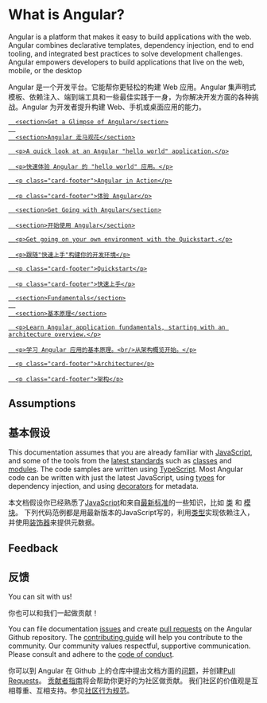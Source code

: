 

<h1 class="no-toc">What is Angular?</h1>

Angular is a platform that makes it easy to build applications with the web. Angular combines declarative templates, dependency injection, end to end tooling, and integrated best practices to solve development challenges. Angular empowers developers to build applications that live on the web, mobile, or the desktop

Angular 是一个开发平台。它能帮你更轻松的构建 Web 应用。Angular 集声明式模板、依赖注入、端到端工具和一些最佳实践于一身，为你解决开发方面的各种挑战。Angular 为开发者提升构建 Web、手机或桌面应用的能力。

<div class="card-container">

  <a href="generated/live-examples/toh-pt1/stackblitz.html" target="_blank" class="docs-card"
    title="Experience Angular in a live coding environment">

      <section>Get a Glimpse of Angular</section>
      
      <section>Angular 走马观花</section>

      <p>A quick look at an Angular "hello world" application.</p>

      <p>快速体验 Angular 的 "hello world" 应用。</p>

      <p class="card-footer">Angular in Action</p>

      <p class="card-footer">体验 Angular</p>

  </a>

  <a href="guide/quickstart" class="docs-card" title="Angular Quickstart">

      <section>Get Going with Angular</section>

      <section>开始使用 Angular</section>

      <p>Get going on your own environment with the Quickstart.</p>

      <p>跟随"快速上手"构建你的开发环境</p>

      <p class="card-footer">Quickstart</p>

      <p class="card-footer">快速上手</p>

  </a>

  <a href="guide/architecture" class="docs-card" title="Angular Architecture">

      <section>Fundamentals</section>
      
      <section>基本原理</section>

      <p>Learn Angular application fundamentals, starting with an architecture overview.</p>

      <p>学习 Angular 应用的基本原理。<br/>从架构概览开始。</p>

      <p class="card-footer">Architecture</p>

      <p class="card-footer">架构</p>
  </a>

</div>

## Assumptions

## 基本假设

This documentation assumes that you are already familiar with
[JavaScript](https://developer.mozilla.org/en-US/docs/Web/JavaScript/A_re-introduction_to_JavaScript "Learn JavaScript"),
and some of the tools from the
[latest standards](https://babeljs.io/learn-es2015/ "Latest JavaScript standards") such as
[classes](https://developer.mozilla.org/en-US/docs/Web/JavaScript/Reference/Classes "ES2015 Classes")
and [modules](https://developer.mozilla.org/en-US/docs/Web/JavaScript/Reference/Statements/import "ES2015 Modules").
The code samples are written using [TypeScript](https://www.typescriptlang.org/ "TypeScript").
Most Angular code can be written with just the latest JavaScript,
using [types](https://www.typescriptlang.org/docs/handbook/classes.html "TypeScript Types") for dependency injection,
and using [decorators](https://www.typescriptlang.org/docs/handbook/decorators.html "Decorators") for metadata.

本文档假设你已经熟悉了[JavaScript](https://developer.mozilla.org/en-US/docs/Web/JavaScript/A_re-introduction_to_JavaScript "学习 JavaScript")和来自[最新标准](https://babeljs.io/learn-es2015/ "Latest JavaScript standards")的一些知识，比如 [类](https://developer.mozilla.org/en-US/docs/Web/JavaScript/Reference/Classes "ES2015 类") 和 [模块](https://developer.mozilla.org/en-US/docs/Web/JavaScript/Reference/Statements/import "ES2015 模块")。
下列代码范例都是用最新版本的JavaScript写的，利用[类型](https://www.typescriptlang.org/docs/handbook/classes.html "TypeScript 类型")实现依赖注入，并使用[装饰器](https://www.typescriptlang.org/docs/handbook/decorators.html "装饰器")来提供元数据。

## Feedback

## 反馈

You can sit with us!

你也可以和我们一起做贡献！

You can file documentation
[issues](https://github.com/angular/angular/issues "Angular Github issues") and create
[pull requests](https://github.com/angular/angular/pulls "Angular Github pull requests")
on the Angular Github repository.
The [contributing guide](https://github.com/angular/angular/blob/master/CONTRIBUTING.md "Contributing guide")
will help you contribute to the community.
Our community values  respectful, supportive communication.
Please consult and adhere to the
[code of conduct](https://github.com/angular/code-of-conduct/blob/master/CODE_OF_CONDUCT.md "contributor code of conduct").


你可以到 Angular 在 Github 上的仓库中提出文档方面的[问题](https://github.com/angular/angular/issues "Angular Github issues")，并创建[Pull Requests](https://github.com/angular/angular/pulls "Angular Github pull requests")。
[贡献者指南](https://github.com/angular/angular/blob/master/CONTRIBUTING.md "贡献者指南")将会帮助你更好的为社区做贡献。
我们社区的价值观是互相尊重、互相支持。参见[社区行为规范](https://github.com/angular/code-of-conduct/blob/master/CODE_OF_CONDUCT.md "contributor code of conduct")。
